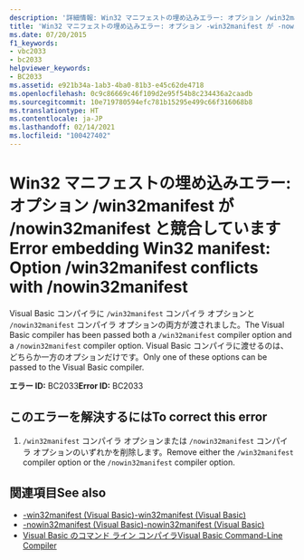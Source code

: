 ```yaml
---
description: '詳細情報: Win32 マニフェストの埋め込みエラー: オプション /win32manifest が /nowin32manifest と競合しています'
title: 'Win32 マニフェストの埋め込みエラー: オプション -win32manifest が -nowin32manifest と競合しています'
ms.date: 07/20/2015
f1_keywords:
- vbc2033
- bc2033
helpviewer_keywords:
- BC2033
ms.assetid: e921b34a-1ab3-4ba0-81b3-e45c62de4718
ms.openlocfilehash: 0c9c86669c46f109d2e95f54b8c234436a2caadb
ms.sourcegitcommit: 10e719780594efc781b15295e499c66f316068b8
ms.translationtype: HT
ms.contentlocale: ja-JP
ms.lasthandoff: 02/14/2021
ms.locfileid: "100427402"
---
```

# <a name="error-embedding-win32-manifest-option-win32manifest-conflicts-with-nowin32manifest"></a><span data-ttu-id="f32d9-103">Win32 マニフェストの埋め込みエラー: オプション /win32manifest が /nowin32manifest と競合しています</span><span class="sxs-lookup"><span data-stu-id="f32d9-103">Error embedding Win32 manifest: Option /win32manifest conflicts with /nowin32manifest</span></span>

<span data-ttu-id="f32d9-104">Visual Basic コンパイラに `/win32manifest` コンパイラ オプションと `/nowin32manifest` コンパイラ オプションの両方が渡されました。</span><span class="sxs-lookup"><span data-stu-id="f32d9-104">The Visual Basic compiler has been passed both a `/win32manifest` compiler option and a `/nowin32manifest` compiler option.</span></span> <span data-ttu-id="f32d9-105">Visual Basic コンパイラに渡せるのは、どちらか一方のオプションだけです。</span><span class="sxs-lookup"><span data-stu-id="f32d9-105">Only one of these options can be passed to the Visual Basic compiler.</span></span>  
  
 <span data-ttu-id="f32d9-106">**エラー ID:** BC2033</span><span class="sxs-lookup"><span data-stu-id="f32d9-106">**Error ID:** BC2033</span></span>  
  
## <a name="to-correct-this-error"></a><span data-ttu-id="f32d9-107">このエラーを解決するには</span><span class="sxs-lookup"><span data-stu-id="f32d9-107">To correct this error</span></span>  
  
1. <span data-ttu-id="f32d9-108">`/win32manifest` コンパイラ オプションまたは `/nowin32manifest` コンパイラ オプションのいずれかを削除します。</span><span class="sxs-lookup"><span data-stu-id="f32d9-108">Remove either the `/win32manifest` compiler option or the `/nowin32manifest` compiler option.</span></span>  
  
## <a name="see-also"></a><span data-ttu-id="f32d9-109">関連項目</span><span class="sxs-lookup"><span data-stu-id="f32d9-109">See also</span></span>

- [<span data-ttu-id="f32d9-110">-win32manifest (Visual Basic)</span><span class="sxs-lookup"><span data-stu-id="f32d9-110">-win32manifest (Visual Basic)</span></span>](../reference/command-line-compiler/win32manifest.md)
- [<span data-ttu-id="f32d9-111">-nowin32manifest (Visual Basic)</span><span class="sxs-lookup"><span data-stu-id="f32d9-111">-nowin32manifest (Visual Basic)</span></span>](../reference/command-line-compiler/nowin32manifest.md)
- [<span data-ttu-id="f32d9-112">Visual Basic のコマンド ライン コンパイラ</span><span class="sxs-lookup"><span data-stu-id="f32d9-112">Visual Basic Command-Line Compiler</span></span>](../reference/command-line-compiler/index.md)
